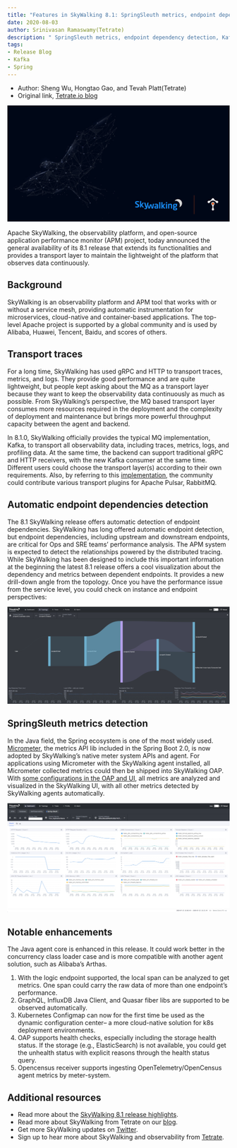 ```yaml
---
title: "Features in SkyWalking 8.1: SpringSleuth metrics, endpoint dependency detection, Kafka transport traces and metrics"
date: 2020-08-03
author: Srinivasan Ramaswamy(Tetrate)
description: " SpringSleuth metrics, endpoint dependency detection, Kafka transport traces and metrics."
tags:
- Release Blog
- Kafka
- Spring
---
```


- Author: Sheng Wu, Hongtao Gao, and Tevah Platt(Tetrate)
- Original link, [Tetrate.io blog](https://www.tetrate.io/blog/skywalking8-1-release/)

![](apache-skywalking.jpg)

Apache SkyWalking, the observability platform, and open-source application performance monitor (APM) project, today announced the general availability of its 8.1 release that extends its functionalities and provides a transport layer to maintain the lightweight of the platform that observes data continuously.

## Background

SkyWalking is an observability platform and APM tool that works with or without a service mesh, providing automatic instrumentation for microservices, cloud-native and container-based applications. The top-level Apache project is supported by a global community and is used by Alibaba, Huawei, Tencent, Baidu, and scores of others. 

## Transport traces

For a long time, SkyWalking has used gRPC and HTTP to transport traces, metrics, and logs. They provide good performance and are quite lightweight, but people kept asking about the MQ as a transport layer because they want to keep the observability data continuously as much as possible. From SkyWalking’s perspective, the MQ based transport layer consumes more resources required in the deployment and the complexity of deployment and maintenance but brings more powerful throughput capacity between the agent and backend. 

In 8.1.0, SkyWalking officially provides the typical MQ implementation, Kafka, to transport all observability data, including traces, metrics, logs, and profiling data. At the same time, the backend can support traditional gRPC and HTTP receivers, with the new Kafka consumer at the same time. Different users could choose the transport layer(s) according to their own requirements. Also, by referring to this [implementation](https://github.com/apache/skywalking/pull/4847), the community could contribute various transport plugins for Apache Pulsar, RabbitMQ.

## Automatic endpoint dependencies detection

The 8.1 SkyWalking release offers automatic detection of endpoint dependencies. SkyWalking has long offered automatic endpoint detection, but endpoint dependencies, including upstream and downstream endpoints, are critical for Ops and SRE teams’ performance analysis. The APM system is expected to detect the relationships powered by the distributed tracing. While SkyWalking has been designed to include this important information at the beginning the latest 8.1 release offers a cool visualization about the dependency and metrics between dependent endpoints. It provides a new drill-down angle from the topology. Once you have the performance issue from the service level, you could check on instance and endpoint perspectives:

![](endpoint-dep.png)

## SpringSleuth metrics detection

In the Java field, the Spring ecosystem is one of the most widely used. [Micrometer](https://micrometer.io/), the metrics API lib included in the Spring Boot 2.0, is now adopted by SkyWalking’s native meter system APIs and agent. For applications using Micrometer with the SkyWalking agent installed, all Micrometer collected metrics could then be shipped into SkyWalking OAP. With [some configurations in the OAP and UI](https://github.com/apache/skywalking/blob/master/docs/en/setup/backend/spring-sleuth-setup.md), all metrics are analyzed and visualized in the SkyWalking UI, with all other metrics detected by SkyWalking agents automatically.

![](spring.png)

## Notable enhancements 

The Java agent core is enhanced in this release. It could work better in the concurrency class loader case and is more compatible with another agent solution, such as Alibaba’s Arthas.

1. With the logic endpoint supported, the local span can be analyzed to get metrics. One span could carry the raw data of more than one endpoint’s performance.
1. GraphQL, InfluxDB Java Client, and Quasar fiber libs are supported to be observed automatically.
1. Kubernetes Configmap can now for the first time be used as the dynamic configuration center– a more cloud-native solution for k8s deployment environments.
1. OAP supports health checks, especially including the storage health status. If the storage (e.g., ElasticSearch) is not available, you could get the unhealth status with explicit reasons through the health status query.
1. Opencensus receiver supports ingesting OpenTelemetry/OpenCensus agent metrics by meter-system. 

## Additional resources

- Read more about the [SkyWalking 8.1 release highlights](https://github.com/apache/skywalking/blob/v8.1.0/CHANGES.md).
- Read more about SkyWalking from Tetrate on our [blog](https://www.tetrate.io/blog/category/open-source/apache-skywalking/).
- Get more SkyWalking updates on [Twitter](https://twitter.com/ASFSkyWalking).
- Sign up to hear more about SkyWalking and observability from [Tetrate](https://www.tetrate.io/contact-us/).
